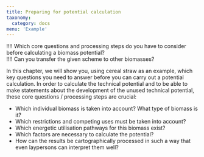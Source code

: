 ```yaml
---
title: Preparing for potential calculation
taxonomy:
  category: docs
menu: 'Example'
---
```


!!!! Which core questions and processing steps do you have to consider before calculating a biomass potential? <br>
!!!! Can you transfer the given scheme to other biomasses?

In this chapter, we will show you, using cereal straw as an example, which key questions you need to answer before you can carry out a potential calculation. In order to calculate the technical potential and to be able to make statements about the development of the unused technical potential, these core questions / processing steps are crucial:

- Which individual biomass is taken into account? What type of biomass is it?
- Which restrictions and competing uses must be taken into account?
- Which energetic utilisation pathways for this biomass exist?
- Which factors are necessary to calculate the potential?
- How can the results be cartographically processed in such a way that even laypersons can interpret them well?
